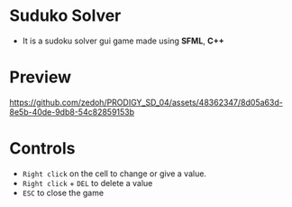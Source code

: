 # Suduko Solver
- It is a sudoku solver gui game made using **SFML**, **C++**

# Preview
https://github.com/zedoh/PRODIGY_SD_04/assets/48362347/8d05a63d-8e5b-40de-9db8-54c82859153b
# Controls
- `Right click` on the cell to change or give a value.
- `Right click` + `DEL` to delete a value
- `ESC` to close the game





